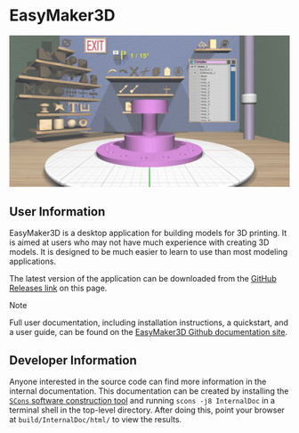# EasyMaker3D

 ![EasyMaker3D in use](PublicDoc/docs/images/Complex.jpg)

## User Information

EasyMaker3D is a desktop application for building models for 3D printing. It is
aimed at users who may not have much experience with creating 3D models. It is
designed to be much easier to learn to use than most modeling applications.

The latest version of the application can be downloaded from the [GitHub
Releases link](https://github.com/pss959/releases) on this page.

>[!NOTE]
>Full user documentation, including installation instructions, a quickstart, and
>a user guide, can be found on the
>[EasyMaker3D Github documentation site](https://pss959.github.io/EasyMaker3D/).

## Developer Information

Anyone interested in the source code can find more information in the internal
documentation. This documentation can be created by installing the [`SCons`
software construction tool](https://www.scons.org/) and running `scons -j8
InternalDoc` in a terminal shell in the top-level directory. After doing this,
point your browser at `build/InternalDoc/html/` to view the results.
